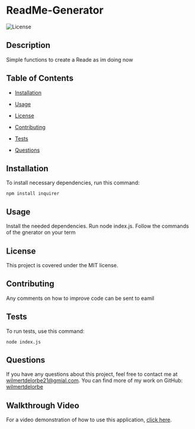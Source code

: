 # ReadMe-Generator
![License](https://img.shields.io/badge/license-MIT-brightgreen.svg)

## Description

Simple functions to create a Reade as im doing now

## Table of Contents 

* [Installation](#installation)
* [Usage](#usage)

* [License](#license)

* [Contributing](#contributing)
* [Tests](#tests)
* [Questions](#questions)

## Installation

To install necessary dependencies, run this command:

```
npm install inquirer
```

## Usage

Install the needed dependencies. Run node index.js. Follow the commands of the gnerator on your term

## License

This project is covered under the MIT license.
  
## Contributing

Any comments on how to improve code can be sent to eamil 

## Tests

To run tests, use this command:

```
node index.js
```

## Questions

If you have any questions about this project, feel free to contact me at wilmertdelorbe21@gmial.com.
You can find more of my work on GitHub: [wilmertdelorbe](https://github.com/wilmertdelorbe/)

   ## Walkthrough Video

   For a video demonstration of how to use this application, [click here](./demo.mov).